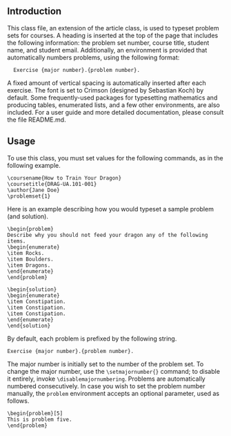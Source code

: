 <!--
  ** File Name:	README.md
  ** Author:	Aditya Ramesh
  ** Date:	11/29/2012
  ** Contact:	_@adityaramesh.com
-->

## Introduction

This class file, an extension of the article class, is used to typeset problem
sets for courses. A heading is inserted at the top of the page that includes
the following information: the problem set number, course title, student name,
and student email. Additionally, an environment is provided that automatically
numbers problems, using the following format:

      Exercise {major number}.{problem number}.

A fixed amount of vertical spacing is automatically inserted after each
exercise. The font is set to Crimson (designed by Sebastian Koch) by default.
Some frequently-used packages for typesetting mathematics and producing
tables, enumerated lists, and a few other environments, are also included. For
a user guide and more detailed documentation, please consult the file
README.md.


## Usage

To use this class, you must set values for the following commands, as in the
following example.

	\coursename{How to Train Your Dragon}
	\coursetitle{DRAG-UA.101-001}
	\author{Jane Doe}
	\problemset{1}

Here is an example describing how you would typeset a sample problem (and
solution).

	\begin{problem}
	Describe why you should not feed your dragon any of the following items.
	\begin{enumerate}
	\item Rocks.
	\item Boulders.
	\item Dragons.
	\end{enumerate}
	\end{problem}

	\begin{solution}
	\begin{enumerate}
	\item Constipation.
	\item Constipation.
	\item Constipation.
	\end{enumerate}
	\end{solution}

By default, each problem is prefixed by the following string.

	Exercise {major number}.{problem number}.

The major number is initially set to the number of the problem set. To change
the major number, use the `\setmajornumber{}` command; to disable it entirely,
invoke `\disablemajornumbering`. Problems are automatically numbered
consecutively. In case you wish to set the problem number manually, the
`problem` environment accepts an optional parameter, used as follows.

	\begin{problem}[5]
	This is problem five.
	\end{problem}
